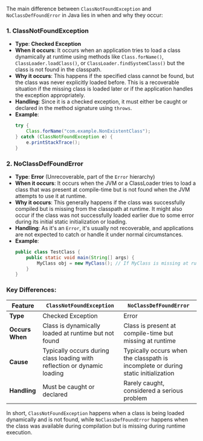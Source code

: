The main difference between `ClassNotFoundException` and `NoClassDefFoundError` in Java lies in when and why they occur:

### 1. **ClassNotFoundException**
   - **Type**: **Checked Exception**
   - **When it occurs**: It occurs when an application tries to load a class dynamically at runtime using methods like `Class.forName()`, `ClassLoader.loadClass()`, or `ClassLoader.findSystemClass()` but the class is not found in the classpath.
   - **Why it occurs**: This happens if the specified class cannot be found, but the class was never explicitly loaded before. This is a recoverable situation if the missing class is loaded later or if the application handles the exception appropriately.
   - **Handling**: Since it is a checked exception, it must either be caught or declared in the method signature using `throws`.
   - **Example**:
     ```java
     try {
         Class.forName("com.example.NonExistentClass");
     } catch (ClassNotFoundException e) {
         e.printStackTrace();
     }
     ```

### 2. **NoClassDefFoundError**
   - **Type**: **Error** (Unrecoverable, part of the `Error` hierarchy)
   - **When it occurs**: It occurs when the JVM or a ClassLoader tries to load a class that was present at compile-time but is not found when the JVM attempts to use it at runtime.
   - **Why it occurs**: This generally happens if the class was successfully compiled but is missing from the classpath at runtime. It might also occur if the class was not successfully loaded earlier due to some error during its initial static initialization or loading.
   - **Handling**: As it's an `Error`, it's usually not recoverable, and applications are not expected to catch or handle it under normal circumstances.
   - **Example**:
     ```java
     public class TestClass {
         public static void main(String[] args) {
             MyClass obj = new MyClass(); // If MyClass is missing at runtime, this will throw NoClassDefFoundError
         }
     }
     ```

### Key Differences:
| Feature                | `ClassNotFoundException`                              | `NoClassDefFoundError`                          |
|------------------------|------------------------------------------------------|------------------------------------------------|
| **Type**               | Checked Exception                                    | Error                                          |
| **Occurs When**        | Class is dynamically loaded at runtime but not found | Class is present at compile-time but missing at runtime |
| **Cause**              | Typically occurs during class loading with reflection or dynamic loading | Typically occurs when the classpath is incomplete or during static initialization |
| **Handling**           | Must be caught or declared                            | Rarely caught, considered a serious problem    |

In short, `ClassNotFoundException` happens when a class is being loaded dynamically and is not found, while `NoClassDefFoundError` happens when the class was available during compilation but is missing during runtime execution.